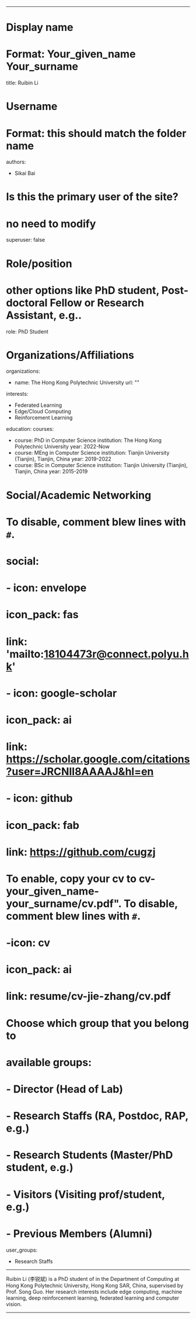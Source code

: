
---
# Display name
# Format: Your_given_name Your_surname 
title: Ruibin Li

# Username
# Format: this should match the folder name
authors:
- Sikai Bai

# Is this the primary user of the site?
# no need to modify 
superuser: false

# Role/position
# other options like PhD student, Post-doctoral Fellow or Research Assistant, e.g..
role: PhD Student

# Organizations/Affiliations
organizations:
- name: The Hong Kong Polytechnic University
  url: ""

interests:
- Federated Learning
- Edge/Cloud Computing
- Reinforcement Learning

education:
  courses:
  - course: PhD in Computer Science
    institution: The Hong Kong Polytechnic University
    year: 2022-Now
  - course: MEng in Computer Science
    institution: Tianjin University (Tianjin), Tianjin, China
    year: 2019-2022
  - course: BSc in Computer Science
    institution: Tianjin University (Tianjin), Tianjin, China
    year: 2015-2019

# Social/Academic Networking
# To disable, comment blew lines with `#`.
# social:
# - icon: envelope
#  icon_pack: fas
#  link: 'mailto:18104473r@connect.polyu.hk'
# - icon: google-scholar
#  icon_pack: ai
#  link: https://scholar.google.com/citations?user=JRCNlI8AAAAJ&hl=en
# - icon: github
#  icon_pack: fab
#  link: https://github.com/cugzj

# To enable, copy your cv to cv-your_given_name-your_surname/cv.pdf". To disable, comment blew lines with `#`.
# -icon: cv
# icon_pack: ai
# link: resume/cv-jie-zhang/cv.pdf

# Choose which group that you belong to
#  available groups:
#  - Director (Head of Lab)
#  - Research Staffs (RA, Postdoc, RAP, e.g.)
#  - Research Students (Master/PhD student, e.g.)
#  - Visitors (Visiting prof/student, e.g.)
#  - Previous Members (Alumni)
user_groups:
- Research Staffs
---

Ruibin Li (李锐斌) is a PhD student of in the Department of Computing at Hong Kong Polytechnic University, Hong Kong SAR, China, supervised by Prof. Song Guo. Her research interests include edge computing, machine learning, deep reinforcement learning, federated learning and computer vision.

---

